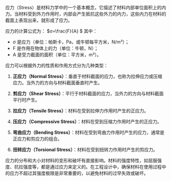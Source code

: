 应力（Stress）是材料力学中的一个基本概念，它描述了材料内部单位面积上的内力。当材料受到外力作用时，内部会产生抵抗这些外力的内力，这些内力在材料的截面上表现出来，就形成了应力。

应力的计算公式为： $σ=\frac{F}{A} ​$ 其中：

- σ 是应力（单位：帕斯卡，Pa，或牛顿每平方米，N/m²）；
- F 是作用在物体上的力（单位：牛顿，N）；
- A 是受力截面的面积（单位：平方米，m²）。



应力可以根据外力的性质和作用方式分为几种类型：


1. **正应力（Normal Stress）**：垂直于材料截面的应力，也称为拉伸应力或压缩应力。当外力的方向与材料截面垂直时产生。
    
2. **剪应力（Shear Stress）**：平行于材料截面的应力，当外力的方向与材料截面平行时产生。
    
3. **拉应力（Tensile Stress）**：材料在受到拉伸力作用时产生的正应力。
    
4. **压应力（Compressive Stress）**：材料在受到压缩力作用时产生的正应力。
    
5. **弯曲应力（Bending Stress）**：材料在受到弯曲力作用时产生的应力，通常是正应力和剪应力的组合。
    
6. **扭转应力（Torsional Stress）**：材料在受到扭转力作用时产生的剪应力。
    

应力的分布和大小对材料的变形和破坏有直接影响。材料的强度特性，如屈服强度、抗拉强度等，都是通过应力来定义的。在工程设计中，确保材料在使用过程中的应力不超过其强度极限是非常重要的，以避免材料的过早失效或破坏。